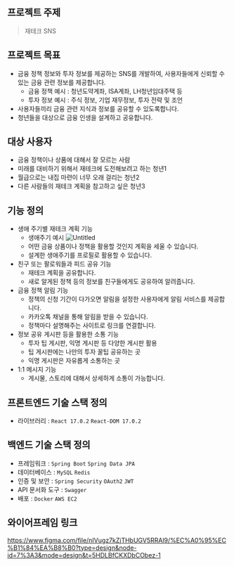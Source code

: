 ## 프로젝트 주제

> 재테크 SNS

## 프로젝트 목표

- 금융 정책 정보와 투자 정보를 제공하는 SNS를 개발하여, 사용자들에게 신뢰할 수 있는 금융 관련 정보를 제공합니다.
  - 금융 정책 예시 : 청년도약계좌, ISA계좌, LH청년임대주택 등
  - 투자 정보 예시 : 주식 정보, 기업 재무정보, 투자 전략 및 조언
- 사용자들끼리 금융 관련 지식과 정보를 공유할 수 있도록합니다.
- 청년들을 대상으로 금융 인생을 설계하고 공유합니다.

## 대상 사용자

- 금융 정책이나 상품에 대해서 잘 모르는 사람
- 미래를 대비하기 위해서 재테크에 도전해보려고 하는 청년1
- 월급으로는 내집 마련이 너무 오래 걸리는 청년2
- 다른 사람들의 재테크 계획을 참고하고 싶은 청년3

## 기능 정의

- 생애 주기별 재테크 계획 기능
  - 생애주기 예시
    ![Untitled](https://s3-us-west-2.amazonaws.com/secure.notion-static.com/e03ac437-1e9b-40c0-bfd8-3d47be4b35c0/Untitled.png)
  - 어떤 금융 상품이나 정책을 활용할 것인지 계획을 세울 수 있습니다.
  - 설계한 생애주기를 프로필로 활용할 수 있습니다.
- 친구 또는 팔로워들과 피드 공유 기능
  - 재테크 계획을 공유합니다.
  - 새로 알게된 정책 등의 정보를 친구들에게도 공유하여 알려줍니다.
- 금융 정책 알림 기능
  - 정책의 신청 기간이 다가오면 알림을 설정한 사용자에게 알림 서비스를 제공합니다.
  - 카카오톡 채널을 통해 알림을 받을 수 있습니다.
  - 정책마다 설명해주는 사이트로 링크를 연결합니다.
- 정보 공유 게시판 등을 활용한 소통 기능
  - 투자 팁 게시판, 익명 게시판 등 다양한 게시판 활용
  - 팁 게시판에는 나만의 투자 꿀팁 공유하는 곳
  - 익명 게시판은 자유롭게 소통하는 곳
- 1:1 메시지 기능
  - 게시물, 스토리에 대해서 상세하게 소통이 가능합니다.

## 프론트엔드 기술 스택 정의

- 라이브러리 : `React 17.0.2` `React-DOM 17.0.2`

## 백엔드 기술 스택 정의

- 프레임워크 : `Spring Boot` `Spring Data JPA`
- 데이터베이스 : `MySQL` `Redis`
- 인증 및 보안 : `Spring Security` `OAuth2` `JWT`
- API 문서화 도구 : `Swagger`
- 배포 : `Docker` `AWS EC2`

## 와이어프레임 링크

https://www.figma.com/file/nIVugz7kZjTHbUGV5RRAl9/%EC%A0%95%EC%B1%84%EA%B8%B0?type=design&node-id=7%3A3&mode=design&t=5HDLBfCKXDbCObez-1
